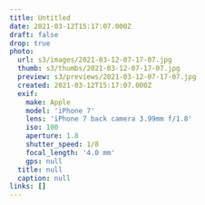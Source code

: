 ```yaml
---
title: Untitled
date: 2021-03-12T15:17:07.000Z
draft: false
drop: true
photo:
  url: s3/images/2021-03-12-07-17-07.jpg
  thumb: s3/thumbs/2021-03-12-07-17-07.jpg
  preview: s3/previews/2021-03-12-07-17-07.jpg
  created: 2021-03-12T15:17:07.000Z
  exif:
    make: Apple
    model: 'iPhone 7'
    lens: 'iPhone 7 back camera 3.99mm f/1.8'
    iso: 100
    aperture: 1.8
    shutter_speed: 1/8
    focal_length: '4.0 mm'
    gps: null
  title: null
  caption: null
links: []
---
```

